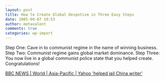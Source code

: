 ```yaml
---
layout: post
title: How to Create Global Despotism in Three Easy Steps
date: 2005-09-07 19:53
author: metavalent
comments: true
categories: wp-import
---
```

Step One:  Cave in to communist regime in the name of winning business.
Step Two:  Communist regime gains global market dominance.
Step Three:  You now live in a global communist police state that you helped create.  Congratulations!

<a href="http://news.bbc.co.uk/1/hi/world/asia-pacific/4221538.stm">BBC NEWS | World | Asia-Pacific | Yahoo 'helped jail China writer'</a>
